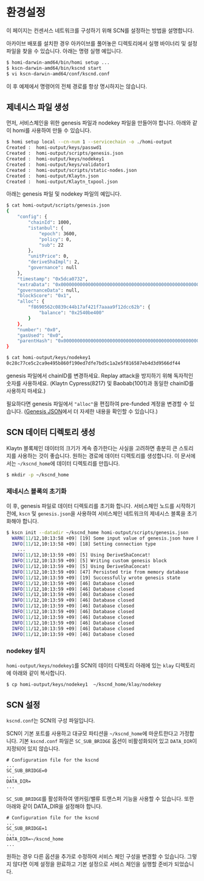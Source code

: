 # 환경설정<a id="configuration"></a>

이 페이지는 컨센서스 네트워크를 구성하기 위해 SCN를 설정하는 방법을 설명합니다.

아카이브 배포를 설치한 경우 아카이브를 풀어놓은 디렉토리에서 실행 바이너리 및 설정 파일을 찾을 수 있습니다. 아래는 명령 실행 예입니다.
```bash
$ homi-darwin-amd64/bin/homi setup ...
$ kscn-darwin-amd64/bin/kscnd start
$ vi kscn-darwin-amd64/conf/kscnd.conf
```

이 후 예제에서 명령어의 전체 경로를 항상 명시하지는 않습니다.

## 제네시스 파일 생성<a id="creation-of-a-genesis-file"></a>

먼저, 서비스체인을 위한 genesis 파일과 nodekey 파일을 만들어야 합니다. 아래와 같이 homi를 사용하여 만들 수 있습니다.
```bash
$ homi setup local --cn-num 1 --servicechain -o ./homi-output
Created :  homi-output/keys/passwd1
Created :  homi-output/scripts/genesis.json
Created :  homi-output/keys/nodekey1
Created :  homi-output/keys/validator1
Created :  homi-output/scripts/static-nodes.json
Created :  homi-output/Klaytn.json
Created :  homi-output/Klaytn_txpool.json
```

아래는 genesis 파일 및 nodekey 파일의 예입니다.
```bash
$ cat homi-output/scripts/genesis.json
{
    "config": {
        "chainId": 1000,
        "istanbul": {
            "epoch": 3600,
            "policy": 0,
            "sub": 22
        },
        "unitPrice": 0,
        "deriveShaImpl": 2,
        "governance": null
    },
    "timestamp": "0x5dca0732",
    "extraData": "0x0000000000000000000000000000000000000000000000000000000000000000f85ad594f8690562c0839c44b17af421f7aaaa9f12dcc62bb8410000000000000000000000000000000000000000000000000000000000000000000000000000000000000000000000000000000000000000000000000000000000c0",
    "governanceData": null,
    "blockScore": "0x1",
    "alloc": {
        "f8690562c0839c44b17af421f7aaaa9f12dcc62b": {
            "balance": "0x2540be400"
        }
    },
    "number": "0x0",
    "gasUsed": "0x0",
    "parentHash": "0x0000000000000000000000000000000000000000000000000000000000000000"
}   
```

```bash      
$ cat homi-output/keys/nodekey1                                                                                                                                 
0c28c77ce5c2ca9e495b860f190ed7dfe7bd5c1a2e5f816587eb4d3d9566df44
```

genesis 파일에서 chainID를 변경하세요. Replay attack을 방지하기 위해 독자적인 숫자를 사용하세요. (Klaytn Cypress(8217) 및 Baobab(1001)과 동일한 chainID를 사용하지 마세요.)

필요하다면 genesis 파일에서 `"alloc"`을 편집하여 pre-funded 계정을 변경할 수 있습니다. ([Genesis JSON](../genesis.md)에서 더 자세한 내용을 확인할 수 있습니다.)

## SCN 데이터 디렉토리 생성<a id="scn-data-directory-creation"></a>

Klaytn 블록체인 데이터의 크기가 계속 증가한다는 사실을 고려하면 충분히 큰 스토리지를 사용하는 것이 좋습니다. 원하는 경로에 데이터 디렉토리를 생성합니다. 이 문서에서는 `~/kscnd_home`에 데이터 디렉토리를 만듭니다.

```bash
$ mkdir -p ~/kscnd_home
```

### 제네시스 블록의 초기화<a id="initialization-of-a-genesis-block"></a>
이 후, genesis 파일로 데이터 디렉토리를 초기화 합니다. 서비스체인 노드를 시작하기 전에, `kscn` 및 `genesis.json`을 사용하여 서비스체인 네트워크의 제네시스 블록을 초기화해야 합니다.

```bash
$ kscn init --datadir ~/kscnd_home homi-output/scripts/genesis.json
  WARN[11/12,10:13:58 +09] [19] Some input value of genesis.json have been set to default or changed
  INFO[11/12,10:13:58 +09] [18] Setting connection type                   nodetype=cn conntype=0
    ...
  INFO[11/12,10:13:59 +09] [5] Using DeriveShaConcat!
  INFO[11/12,10:13:59 +09] [5] Writing custom genesis block
  INFO[11/12,10:13:59 +09] [5] Using DeriveShaConcat!
  INFO[11/12,10:13:59 +09] [47] Persisted trie from memory database       updated nodes=1 updated nodes size=80.00B time=304.931µs gcnodes=0 gcsize=0.00B gctime=0s livenodes=1 livesize=0.00B
  INFO[11/12,10:13:59 +09] [19] Successfully wrote genesis state          database=lightchaindata hash=0xc269669079fc8c06ac37435a563b8ed8ef273c1c835f3d823d2e586315319aa8
  INFO[11/12,10:13:59 +09] [46] Database closed                           path=/Users/ethan/kscnd_home/klay/lightchaindata/header
  INFO[11/12,10:13:59 +09] [46] Database closed                           path=/Users/ethan/kscnd_home/klay/lightchaindata/body
  INFO[11/12,10:13:59 +09] [46] Database closed                           path=/Users/ethan/kscnd_home/klay/lightchaindata/receipts
  INFO[11/12,10:13:59 +09] [46] Database closed                           path=/Users/ethan/kscnd_home/klay/lightchaindata/statetrie/0
  INFO[11/12,10:13:59 +09] [46] Database closed                           path=/Users/ethan/kscnd_home/klay/lightchaindata/statetrie/1
  INFO[11/12,10:13:59 +09] [46] Database closed                           path=/Users/ethan/kscnd_home/klay/lightchaindata/statetrie/2
  INFO[11/12,10:13:59 +09] [46] Database closed                           path=/Users/ethan/kscnd_home/klay/lightchaindata/statetrie/3
  INFO[11/12,10:13:59 +09] [46] Database closed                           path=/Users/ethan/kscnd_home/klay/lightchaindata/txlookup
  INFO[11/12,10:13:59 +09] [46] Database closed                           path=/Users/ethan/kscnd_home/klay/lightchaindata/misc
  INFO[11/12,10:13:59 +09] [46] Database closed                           path=/Users/ethan/kscnd_home/klay/lightchaindata/bridgeservice
```

### nodekey 설치<a id="install_nodekey"></a>
`homi-output/keys/nodekey1`를 SCN의 데이터 디렉토리 아래에 있는 `klay` 디렉토리에 아래와 같이 복사합니다.

```bash
$ cp homi-output/keys/nodekey1  ~/kscnd_home/klay/nodekey
```

## SCN 설정 <a id="configuration-of-the-scn"></a>

`kscnd.conf`는 SCN의 구성 파일입니다.

SCN이 기본 포트를 사용하고 대규모 파티션을 `~/kscnd_home`에 마운트한다고 가정합니다. 기본 `kscnd.conf` 파일은 `SC_SUB_BRIDGE` 옵션이 비활성화되어 있고 `DATA_DIR`이 지정되어 있지 않습니다.
```
# Configuration file for the kscnd
...
SC_SUB_BRIDGE=0
...
DATA_DIR=
...
```

`SC_SUB_BRIDGE`를 활성화하여 앵커링/밸류 트랜스퍼 기능을 사용할 수 있습니다. 또한 아래와 같이 DATA_DIR을 설정해야 합니다.

```
# Configuration file for the kscnd
...
SC_SUB_BRIDGE=1
...
DATA_DIR=~/kscnd_home
...
```

원하는 경우 다른 옵션을 추가로 수정하여 서비스 체인 구성을 변경할 수 있습니다. 그렇지 않다면 이제 설정을 완료하고 기본 설정으로 서비스 체인을 실행할 준비가 되었습니다.


